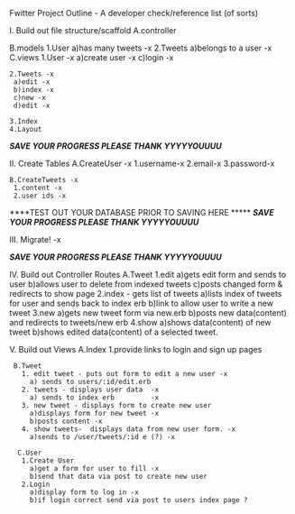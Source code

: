 Fwitter Project Outline -  A developer check/reference list (of sorts)


I. Build out file structure/scaffold
   A.controller 
     
   B.models
    1.User 
      a)has many tweets -x
    2.Tweets 
      a)belongs to a user -x       
   C.views
    1.User  -x
     a)create user -x
     c)login -x
    
    2.Tweets -x
     a)edit -x
     b)index -x
     c)new -x
     d)edit -x

    3.Index
    4.Layout

*****SAVE YOUR PROGRESS PLEASE THANK YYYYYOUUUU*****

II. Create Tables
    A.CreateUser -x
     1.username-x
     2.email-x
     3.password-x
     
    B.CreateTweets -x
     1.content -x
     2.user ids -x

****TEST OUT YOUR DATABASE PRIOR TO SAVING HERE *****
*****SAVE YOUR PROGRESS PLEASE THANK YYYYYOUUUU*****

III. Migrate! -x

*****SAVE YOUR PROGRESS PLEASE THANK YYYYYOUUUU*****

IV. Build out Controller Routes
    A.Tweet
     1.edit 
      a)gets edit form and sends to user
      b)allows user to delete from indexed tweets
      c)posts changed form & redirects to show page
     2.index - gets list of tweets
      a)lists index of tweets for user and sends back to index erb
      b)link to allow user to write a new tweet
     3.new
      a)gets new tweet form via new.erb
      b)posts new data(content) and redirects to tweets/new erb
     4.show
      a)shows data(content) of new tweet
      b)shows edited data(content) of a selected tweet.

 V. Build out Views
     A.Index
       1.provide links to login and sign up pages
     
     B.Tweet
       1. edit tweet - puts out form to edit a new user -x
         a) sends to users/:id/edit.erb
       2. tweets - displays user data  -x
         a) sends to index erb         -x
       3. new tweet - displays form to create new user
         a)displays form for new tweet -x
         b)posts content -x
       4. show tweets-  displays data from new user form. -x
         a)sends to /user/tweets/:id e (?) -x

      C.User
       1.Create User 
         a)get a form for user to fill -x
         b)send that data via post to create new user
       2.Login
         a)display form to log in -x
         b)if login correct send via post to users index page ?


      

      
    